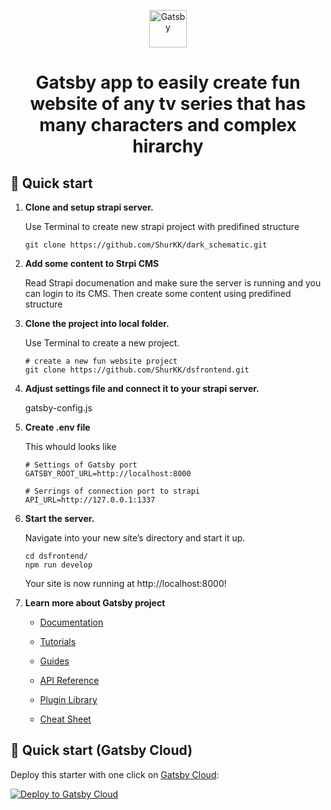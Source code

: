 <p align="center">
  <a href="https://www.gatsbyjs.com/?utm_source=starter&utm_medium=readme&utm_campaign=minimal-starter">
    <img alt="Gatsby" src="https://www.gatsbyjs.com/Gatsby-Monogram.svg" width="60" />
  </a>
</p>
<h1 align="center">
  Gatsby app to easily create fun website of any tv series that has many characters and complex hirarchy
</h1>

## 🚀 Quick start

1.  **Clone and setup strapi server.**
    
    Use Terminal to create new strapi project with predifined structure

    ```shell
    git clone https://github.com/ShurKK/dark_schematic.git
    ```

2. **Add some content to Strpi CMS**

    Read Strapi documenation and make sure the server is running and you can login to its CMS. Then create some content using predifined structure

3.  **Clone the project into local folder.**

    Use Terminal to create a new project.

    ```shell
    # create a new fun website project
    git clone https://github.com/ShurKK/dsfrontend.git
    ```
4.  **Adjust settings file and connect it to your strapi server.**

    gatsby-config.js

5.  **Create .env file**

    This whould looks like 
    ```shell
    # Settings of Gatsby port
    GATSBY_ROOT_URL=http://localhost:8000

    # Serrings of connection port to strapi
    API_URL=http://127.0.0.1:1337
    ```

6.  **Start the server.**

    Navigate into your new site’s directory and start it up.

    ```shell
    cd dsfrontend/
    npm run develop
    ```

    Your site is now running at http://localhost:8000!


7.  **Learn more about Gatsby project**

    - [Documentation](https://www.gatsbyjs.com/docs/?utm_source=starter&utm_medium=readme&utm_campaign=minimal-starter)

    - [Tutorials](https://www.gatsbyjs.com/tutorial/?utm_source=starter&utm_medium=readme&utm_campaign=minimal-starter)

    - [Guides](https://www.gatsbyjs.com/tutorial/?utm_source=starter&utm_medium=readme&utm_campaign=minimal-starter)

    - [API Reference](https://www.gatsbyjs.com/docs/api-reference/?utm_source=starter&utm_medium=readme&utm_campaign=minimal-starter)

    - [Plugin Library](https://www.gatsbyjs.com/plugins?utm_source=starter&utm_medium=readme&utm_campaign=minimal-starter)

    - [Cheat Sheet](https://www.gatsbyjs.com/docs/cheat-sheet/?utm_source=starter&utm_medium=readme&utm_campaign=minimal-starter)

## 🚀 Quick start (Gatsby Cloud)

Deploy this starter with one click on [Gatsby Cloud](https://www.gatsbyjs.com/cloud/):

[<img src="https://www.gatsbyjs.com/deploynow.svg" alt="Deploy to Gatsby Cloud">](https://www.gatsbyjs.com/dashboard/deploynow?url=https://github.com/gatsbyjs/gatsby-starter-minimal)
